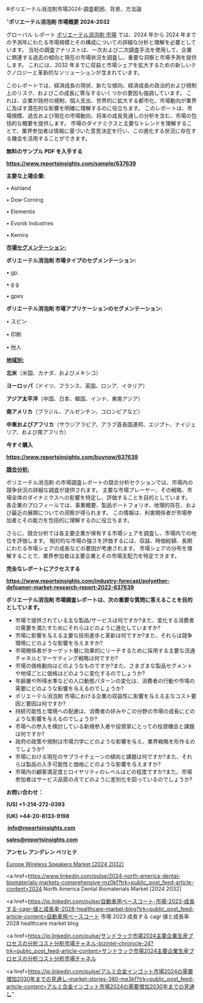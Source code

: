 #ポリエーテル消泡剤市場2024-調査範囲、背景、方法論

"<strong>ポリエーテル消泡剤 市場概要 2024-2032</strong>

グローバル レポート <a href=https://www.reportsinsights.com/sample/637639>ポリエーテル消泡剤 市場</a> では、2024 年から 2024 年までの予測年にわたる市場規模とその構成についての詳細な分析と理解を必要としています。 当社の調査アナリストは、一次および二次調査手法を使用して、企業に関連する過去の傾向と現在の市場状況を調査し、重要な洞察と市場予測を提供します。 これには、2032 年までに収益と市場シェアを拡大​​するための新しいテクノロジーと革新的なソリューションが含まれています。

このレポートでは、経済成長の現状、新たな傾向、経済成長の政治的および規制上のリスク、およびこの成長に寄与するいくつかの要因も強調しています。 これは、企業が政府の規制、個人支出、世界的に拡大する都市化、市場動向が業界に及ぼす潜在的な影響を明確に理解するのに役立ちます。 このレポートは、市場規模、過去および現在の市場動向、将来の成長見通しの分析を含む、市場の包括的な概要を提供します。 市場のダイナミクスと主要なトレンドを理解することで、業界参加者は情報に基づいた意思決定を行い、この進化する状況に存在する機会を活用することができます。

<strong><b>無料のサンプル PDF を入手する</b></strong>

<a href=https://www.reportsinsights.com/sample/637639><strong><u>https://www.reportsinsights.com/sample/637639</u></strong></a>

<strong>主要な上場企業:</strong>

• Ashland

• Dow Corning

• Elementis

• Evonik Industries

• Kemira

<strong><u>市場セグメンテーション</u></strong><strong><u>:</u></strong>

<strong>ポリエーテル消泡剤 市場タイプのセグメンテーション:</strong>

• gp.

• g g

• gpes

<strong>ポリエーテル消泡剤 市場アプリケーションのセグメンテーション:</strong>

• スピン

• 印刷

• 他人

<strong><u>地域別</u></strong><strong><u>:</u></strong>

<strong>北米</strong>（米国、カナダ、およびメキシコ）

<strong>ヨーロッパ</strong>（ドイツ、フランス、英国、ロシア、イタリア）

<strong>アジア太平洋</strong>（中国、日本、韓国、インド、東南アジア）

<strong>南アメリカ</strong>（ブラジル、アルゼンチン、コロンビアなど）

<strong>中東およびアフリカ</strong>（サウジアラビア、アラブ首長国連邦、エジプト、ナイジェリア、および南アフリカ）

<strong>今すぐ購入</strong>

<a href=https://www.reportsinsights.com/buynow/637639><strong><u>https://www.reportsinsights.com/buynow/637639</u></strong></a>

<strong><u>競合分析:</u></strong>

ポリエーテル消泡剤 の市場調査レポートの競合分析セクションでは、市場内の競争状況の詳細な調査が提供されます。 主要な市場プレーヤー、その戦略、市場全体のダイナミクスへの影響を特定し、評価することを目的としています。 各企業のプロフィールでは、事業概要、製品ポートフォリオ、地理的存在、および最近の展開についての洞察が得られます。 この情報は、利害関係者が市場参加者とその能力を包括的に理解するのに役立ちます。

さらに、競合分析では各主要企業が保有する市場シェアを調査し、市場内での地位を評価します。 相対的な市場の強さを評価するには、収益、時価総額、長期にわたる市場シェアの成長などの要因が考慮されます。 市場シェアの分布を理解することで、業界参加者は主要企業とその市場支配力を特定できます。

<strong>完全なレポートにアクセスする</strong>

<a href=https://www.reportsinsights.com/industry-forecast/polyether-defoamer-market-research-report-2022-637639><strong><u><b>https://www.reportsinsights.com/industry-forecast/polyether-defoamer-market-research-report-2022-637639</b></u></strong></a>

<strong><b>ポリエーテル消泡剤 市場調査レポートは、次の重要な質問に答えることを目的としています。</b></strong>
<ul>
  <li>市場で提供されている主な製品/サービスは何ですか?また、変化する消費者の需要を満たすためにそれらはどのように進化していますか?</li>
  <li>市場に影響を与える主要な技術進歩と革新は何ですか?また、それらは競争環境にどのような影響を与えますか?</li>
  <li>市場関係者がターゲット層に効果的にリーチするために採用する主要な流通チャネルとマーケティング戦略は何ですか?</li>
  <li>市場の価格動向はどのようなものですか?また、さまざまな製品セグメントや地域ごとに価格はどのように変化するのでしょうか?</li>
  <li>年齢層や所得水準などの人口動態パターンの変化は、消費者の行動や市場の需要にどのような影響を与えるのでしょうか?</li>
  <li>ポリエーテル消泡剤 市場における企業の収益性に影響を与える主なコスト要因と要因は何ですか?</li>
  <li>持続可能性と環境への配慮は、消費者の好みやこの分野の市場の成長にどのような影響を与えるのでしょうか?</li>
  <li>市場への参入を検討している新規参入者や投資家にとっての投資機会と課題は何ですか?</li>
  <li>政府の政策や規制は市場力学にどのような影響を与え、業界戦略を形作るのでしょうか?</li>
  <li>市場における現在のサプライチェーンの傾向と課題は何ですか?また、それらは製品の入手可能性と価格にどのような影響を与えますか?</li>
  <li>市場内の顧客満足度とロイヤリティのレベルはどの程度ですか?また、市場参加者はサービス品質の点でどのように差別化を図っているのでしょうか?</li>
</ul>
<strong>お問い合わせ：</strong>

<strong>(US) +1-214-272-0393</strong>

<strong>(UK) +44-20-8133-9198</strong>

<strong> </strong><a href=info@reportsinsights.com><strong><u>info@reportsinsights.com</u></strong></a>

<a href=sales@reportsinsights.com><strong><u>sales@reportsinsights.com</u></strong></a>

<strong>アンセレ アンデレン ベリヒテ</strong>

<a href=https://www.linkedin.com/pulse/europe-wireless-speakers-markets-2024-business-eappc/>Europe Wireless Speakers Market [2024 2032]</a>

<a href=https://www.linkedin.com/pulse/2024-north-america-dental-biomaterials-markets-comprehensive-mz0kf?trk=public_post_feed-article-content>2024 North America Dental Biomaterials Market [2024 2032]</a>

<a href=https://jp.linkedin.com/pulse/自動車用ベースコート-市場-2023-成長する-cagr-値と成長率-2028-healthcare-market-blog?trk=public_post_feed-article-content>自動車用ベースコート 市場 2023 成長する cagr 値と成長率 2028 healthcare market blog</a>

<a href=https://jp.linkedin.com/pulse/サンドラック市場2024主要企業生産プロセスの分析コスト分析市場チャネル-bizintel-chronicle-24?trk=public_post_feed-article-content>サンドラック市場2024主要企業生産プロセスの分析コスト分析市場チャネル</a>

<a href=https://jp.linkedin.com/pulse/アルミ合金インゴット市場2024の需要増加2030年までの見通し-market-stories-360-me3kf?trk=public_post_feed-article-content>アルミ合金インゴット市場2024の需要増加2030年までの見通し</a>"
